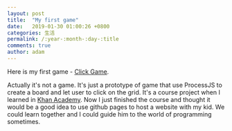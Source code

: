 ```yaml
---
layout: post
title:  "My first game"
date:   2019-01-30 01:00:26 +0800
categories: 生活
permalink: /:year-:month-:day-:title
comments: true
author: adam
---
```

Here is my first game - [Click Game][click-game].

Actually it's not a game. It's just a prototype of game that use ProcessJS to create a board and let user to click on the grid. It's a course project when I learned in [Khan Academy][khan-academy]. Now I just finished the course and thought it would be a good idea to use github pages to host a website with my kid. We could learn together and I could guide him to the world of programming sometimes.

[click-game]: https://shincar.github.io/games/ClickGame.html
[khan-academy]: https://www.khanacademy.org/computing/computer-programming/programming"
